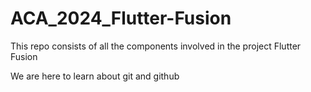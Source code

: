# ACA_2024_Flutter-Fusion
This repo consists of all the components involved in the project Flutter Fusion

We are here to learn about git and github 
